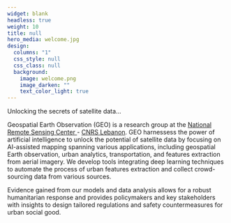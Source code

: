 ```yaml
---
widget: blank
headless: true
weight: 10
title: null
hero_media: welcome.jpg
design:
  columns: "1"
  css_style: null
  css_class: null
  background:
    image: welcome.png
    image_darken: ""
    text_color_light: true
---
```

<!--StartFragment-->Unlocking the secrets of satellite data...<!--EndFragment-->

<br>

Geospatial Earth Observation (GEO) is a research group at the <a href="http://rsensing.cnrs.edu.lb">National Remote Sensing Center </a> - <a href="http://www.cnrs.edu.lb">CNRS Lebanon</a>. GEO harnessess the power of artificial intelligence to unlock the potential of satellite data by focusing on AI-assisted mapping spanning various applications, including geospatial Earth observation, urban analytics, transportation, and features extraction from aerial imagery. We develop tools integrating deep learning techniques to automate the process of urban features extraction and collect crowd-sourcing data from various sources. 

Evidence gained from our models and data analysis allows for a robust humanitarian response and provides policymakers and key stakeholders with insights to design tailored regulations and safety countermeasures for urban social good.